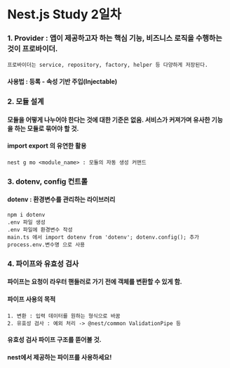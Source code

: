 # Nest.js Study 2일차

### 1. Provider : 앱이 제공하고자 하는 핵심 기능, 비즈니스 로직을 수행하는 것이 프로바이더.
    프로바이더는 service, repository, factory, helper 등 다양하게 저장된다.

#### 사용법 : 등록 - 속성 기반 주입(Injectable)

### 2. 모듈 설계
#### 모듈을 어떻게 나누어야 한다는 것에 대한 기준은 없음. 서비스가 커져가며 유사한 기능을 하는 모듈로 묶어야 할 것.
#### import  export 의 유연한 활용
    nest g mo <module_name> : 모듈의 자동 생성 커맨드

### 3. dotenv, config 컨트롤
#### dotenv : 환경변수를 관리하는 라이브러리
    npm i dotenv
    .env 파일 생성
    .env 파일에 환경변수 작성
    main.ts 에서 import dotenv from 'dotenv'; dotenv.config(); 추가
    process.env.변수명 으로 사용

### 4. 파이프와 유효성 검사

#### 파이프는 요청이 라우터 핸들러로 가기 전에 객체를 변환할 수 있게 함.
#### 파이프 사용의 목적
    1. 변환 : 입력 데이터를 원하는 형식으로 바꿈
    2. 유효성 검사 : 예외 처리 -> @nest/common ValidationPipe 등

#### 유효성 검사 파이프 구조를 뜯어볼 것.
#### nest에서 제공하는 파이프를 사용하세요!
